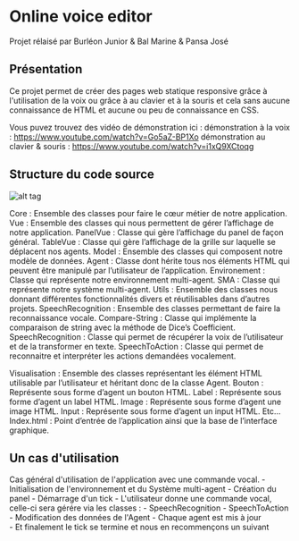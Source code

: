 # Online voice editor
Projet rélaisé par Burléon Junior & Bal Marine & Pansa José

## Présentation
Ce projet permet de créer des pages web statique responsive grâce à l'utilisation de la voix ou grâce à au clavier et à la souris et cela sans aucune connaissance de HTML et aucune ou peu de connaissance en CSS.

Vous puvez trouvez des vidéo de démonstration ici :
démonstration à la voix : https://www.youtube.com/watch?v=Go5aZ-BP1Xo
démonstration au clavier & souris : https://www.youtube.com/watch?v=i1xQ9XCtoqg

## Structure du code source
![alt tag](http://url/to/img.png)

Core : Ensemble des classes pour faire le cœur métier de notre application.
    Vue : Ensemble des classes qui nous permettent de gérer l’affichage de notre application.
        PanelVue : Classe qui gère l’affichage du panel de façon général. 
        TableVue : Classe qui gère l’affichage de la grille sur laquelle se déplacent nos agents.
    Model : Ensemble des classes qui composent notre modèle de données.
        Agent : Classe dont hérite tous nos éléments HTML qui peuvent être manipulé par l’utilisateur de l’application. 
        Environement : Classe qui représente notre environnement multi-agent. 
        SMA : Classe qui représente notre système multi-agent.
    Utils : Ensemble des classes nous donnant différentes fonctionnalités divers et réutilisables dans d’autres projets.
    SpeechRecognition : Ensemble des classes permettant de faire la reconnaissance vocale.
        Compare-String : Classe qui implémente la comparaison de string avec la méthode de Dice’s Coefficient. 
        SpeechRecognition : Classe qui permet de récupérer la voix de l’utilisateur et de la transformer en texte. 
        SpeechToAction : Classe qui permet de reconnaitre et interpréter les actions demandées vocalement.

Visualisation : Ensemble des classes représentant les élément HTML utilisable par l’utilisateur et héritant donc de la classe Agent.
    Bouton : Représente sous forme d’agent un bouton HTML. 
    Label : Représente sous forme d’agent un label HTML. 
    Image : Représente sous forme d’agent une image HTML. 
    Input : Représente sous forme d’agent un input HTML. 
    Etc… 
    Index.html : Point d’entrée de l’application ainsi que la base de l’interface graphique.

## Un cas d'utilisation 
Cas général d'utilisation de l'application avec une commande vocal.
    - Initialisation de l'environnement et du Système multi-agent
    - Création du panel
    - Démarrage d'un tick
    - L'utilisateur donne une commande vocal, celle-ci sera gérére via les classes :
        - SpeechRecognition
        - SpeechToAction
        - Modification des données de l'Agent
    - Chaque agent est mis à jour    
    - Et finalement le tick se termine et nous en recommençons un suivant